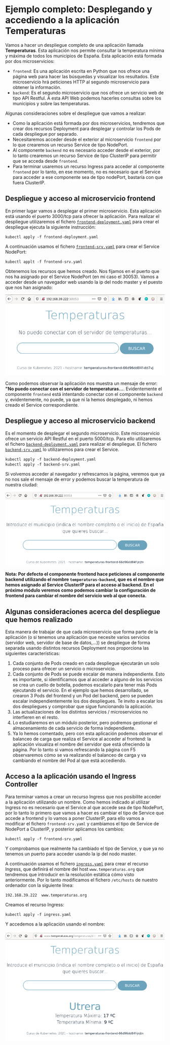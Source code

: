 # Ejemplo completo: Desplegando y accediendo a la aplicación Temperaturas

Vamos a hacer un despliegue completo de una aplicación llamada **Temperaturas**. Esta aplicación nos permite consultar la temperatura mínima y máxima de todos los municipios de España. Esta aplicación está formada por dos microservicios:

* `frontend`: Es una aplicación escrita en Python que nos ofrece una página web para hacer las búsquedas y visualizar los resultados. Este microservicio hrá peticiones HTTP al segundo microservicio para obtener la información.
* `backend`: Es el segundo microservicio que nos ofrece un servicio web de tipo API Restful. A esta API Web podemos hacerles consultas sobre los municipios y sobre las temperaturas.

Algunas consideraciones sobre el despliegue que vamos a realizar:

* Como la aplicación está formada por dos microservicios, tendremos que crear dos recursos Deployment para desplegar y controlar los Pods de cada despliegue por separado.
* Necesitaremos acceder desde el exterior al microservicio `frontend` por lo que crearemos un recurso Service de tipo NodePort.
* Al componente `backend` no es necesario acceder desde el exterior, por lo tanto crearemos un recurso Service de tipo ClusterIP para permitir que se acceda desde `frontend`.
* Para terminar usaremos un recurso Ingress para acceder al componente `frontend` por lo tanto, en ese momento, no es necesario que el Service para acceder a ese componente sea de tipo nodePort, bastaría con que fuera ClusterIP.

## Despliegue y acceso al microservicio frontend

En primer lugar vamos a desplegar el primer microservicio. Esta aplicación está usando el puerto 3000/tcp para ofrecer la aplicación. Para realizar el despliegue utilizaremos el fichero [`frontend-deployment.yaml`](files/temperaturas/frontend-deployment.yaml) para crear el despliegue ejecuta la siguiente instrucción:

    kubectl apply -f frontend-deployment.yaml

A continuación usamos el fichero [`frontend-srv.yaml`](files/temperaturas/frontend-srv.yaml) para crear el Service NodePort:

    kubectl applt -f frontend-srv.yaml

Obtenemos los recursos que hemos creado. Nos fijamos en el puerto que nos ha asignado por el Service NodePort (en mi caso el 30053). Vamos a acceder desde un navegador web usando la ip del nodo master y el puesto que nos han asignado:

![temperaturas](img/temperaturas1.png)

Como podemos observar la aplicación nos muestra un mensaje de error: **"No puedo conectar con el servidor de temperaturas...**. Evidentemente el componente `frontend` está intentando conectar con el componente `backend` y, evidentemente, no puede, ya que ni la hemos desplegado, ni hemos creado el Service correspondiente.

## Despliegue y acceso al microservicio backend

Es el momento de desplegar el segundo microservicio. Este microservicio ofrece un servicio API Restful en el puerto 5000/tcp. Para ello utilizaremos el fichero [`backend-deployment.yaml`](files/temperaturas/backend-deployment.yaml) para realizar el despliegue. El fichero [`backend-srv.yaml`](files/temperaturas/backend-srv.yaml) lo utilizaremos para crear el Service.

    kubectl apply -f backend-deployment.yaml
    kubectl apply -f backend-srv.yaml

Si volvemos acceder al navegador y refrescamos la página, veremos que ya no nos sale el mensaje de error y podemos buscar la temperatura de nuestra ciudad:

![temperaturas](img/temperaturas2.png)

**Nota: Por defecto el componente frontend hace peticiones al componente backend utilizando el nombre `temperaturas-backend`, que es el nombre que hemos asignado al Service ClusterIP para el acceso al backend. En el próximo módulo veremos como podemos cambiar la configuración de frontend para cambiar el nombre del servicio web al que conecta.**

## Algunas consideraciones acerca del despliegue que hemos realizado

Esta manera de trabajar de que cada microservicio que forma parte de la aplicación (o si tenemos una aplicación que necesite varios servicios (servidor web, servidor de base de datos,...)) se despliegue de forma separada usando distintos recursos Deployment nos proporciona las siguientes características:

1. Cada conjunto de Pods creado en cada despliegue ejecutarán un solo proceso para ofrecer un servicio o microservicio.
2. Cada conjunto de Pods se puede escalar de manera independiente. Esto es importante, si identificamos que al acceder a alguno de los servicios se crea un cuello de botella, podemos escalarlo para tener más Pods ejecutando el servicio. 
    En el ejemplo que hemos desarrollado, se crearon 3 Pods del frontend y un Pod del backend, pero se pueden escalar independientemente los dos despliegues. Te invito a escalar los dos despliegues y comprobar que sigue funcionando la aplicación.
3. Las actualizaciones de los distintos servicios / microservicios no interfieren en el resto. 
4. Lo estudiaremos en un módulo posterior, pero podremos gestionar el almacenamiento de cada servicio de forma independiente.
5. Ya lo hemos comentado, pero con esta aplicación podemos observar el balanceo de carga que realiza el Service al acceder al frontend: la aplicación visualiza el nombre del servidor que está ofreciendo la página. Por lo tanto si vamos refrescando la página con F5 observaremos cómo se va realizando el balanceo de carga y va cambiando el nombre del Pod al que está accediendo.

## Acceso a la aplicación usando el Ingress Controller

Para terminar vamos a crear un recurso Ingress que nos posibilite acceder a la aplicación utilizando un nombre. Como hemos indicado al utilizar Ingress no es necesario que el Service al que accede sea de tipo NodePort, por lo tanto lo primero que vamos a hacer es cambiar el tipo de Service que accede a frontend y lo vamos a poner ClusterIP, para ello vamos a modificar el fichero `frontend-srv.yaml` y cambiamos el tipo de Service de NodePort a ClusterIP, y posterior aplicamos los cambios:

    kubectl apply -f frontend-srv.yaml

Y comprobamos que realmente ha cambiado el tipo de Service, y que ya no tenemos un puerto para acceder usando la ip del nodo master.

A continuación usamos el fichero  [`ingress.yaml`](files/temperaturas/ingress.yaml) para crear el recurso Ingress, que definirá el nombre del host `www.temperaturas.org` que tendremos que introducir en la resolución estática cómo visto anteriormente. Por lo tanto modificamos el fichero `/etc/hosts` de nuestro ordenador con la siguiente línea:

    192.168.39.222  www.temperaturas.org

Creamos el recurso Ingress:

    kubectl apply -f ingress.yaml

Y accedemos a la aplicación usando el nombre:

![temperaturas](img/temperaturas3.png)